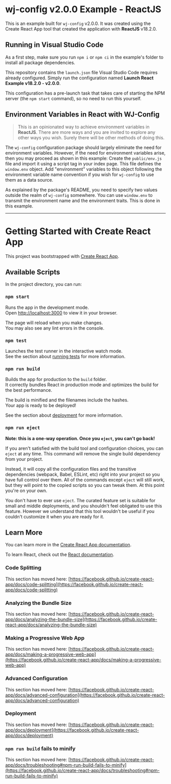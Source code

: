 # wj-config v2.0.0 Example - ReactJS

This is an example built for `wj-config` v2.0.0.  It was created using the Create React App tool that created the 
application with **ReactJS** v18.2.0.

## Running in Visual Studio Code

As a first step, make sure you run `npm i` or `npm ci` in the example's folder to install all package dependencies.

This repository contains the `launch.json` file Visual Studio Code requires already configured.  Simply run the 
configuration named **Launch React Example v18.2.0 - v2.0.0**.

This configuration has a pre-launch task that takes care of starting the NPM server (the `npm start` command), so no 
need to run this yourself.

## Environment Variables in React with WJ-Config

> This is an opinionated way to achieve environment variables in **ReactJS**.  There are more ways and you are invited 
> to explore any other ways you wish.  Surely there will be other methods of doing this.

The `wj-config` configuration package should largely eliminate the need for environment variables.  However, if the 
need for environment variables arise, then you may proceed as shown in this example:  Create the `public/env.js` file 
and import it using a script tag in your index page.  This file defines the `window.env` object.  Add "environment" 
variables to this object following the environment variable name convention if you wish for `wj-config` to use them as 
a data source.

As explained by the package's README, you need to specify two values outside the realm of `wj-config` somewhere.  You 
can use `window.env` to transmit the environment name and the environment traits.  This is done in this example.

__________________

# Getting Started with Create React App

This project was bootstrapped with [Create React App](https://github.com/facebook/create-react-app).

## Available Scripts

In the project directory, you can run:

### `npm start`

Runs the app in the development mode.\
Open [http://localhost:3000](http://localhost:3000) to view it in your browser.

The page will reload when you make changes.\
You may also see any lint errors in the console.

### `npm test`

Launches the test runner in the interactive watch mode.\
See the section about [running tests](https://facebook.github.io/create-react-app/docs/running-tests) for more information.

### `npm run build`

Builds the app for production to the `build` folder.\
It correctly bundles React in production mode and optimizes the build for the best performance.

The build is minified and the filenames include the hashes.\
Your app is ready to be deployed!

See the section about [deployment](https://facebook.github.io/create-react-app/docs/deployment) for more information.

### `npm run eject`

**Note: this is a one-way operation. Once you `eject`, you can't go back!**

If you aren't satisfied with the build tool and configuration choices, you can `eject` at any time. This command will remove the single build dependency from your project.

Instead, it will copy all the configuration files and the transitive dependencies (webpack, Babel, ESLint, etc) right into your project so you have full control over them. All of the commands except `eject` will still work, but they will point to the copied scripts so you can tweak them. At this point you're on your own.

You don't have to ever use `eject`. The curated feature set is suitable for small and middle deployments, and you shouldn't feel obligated to use this feature. However we understand that this tool wouldn't be useful if you couldn't customize it when you are ready for it.

## Learn More

You can learn more in the [Create React App documentation](https://facebook.github.io/create-react-app/docs/getting-started).

To learn React, check out the [React documentation](https://reactjs.org/).

### Code Splitting

This section has moved here: [https://facebook.github.io/create-react-app/docs/code-splitting](https://facebook.github.io/create-react-app/docs/code-splitting)

### Analyzing the Bundle Size

This section has moved here: [https://facebook.github.io/create-react-app/docs/analyzing-the-bundle-size](https://facebook.github.io/create-react-app/docs/analyzing-the-bundle-size)

### Making a Progressive Web App

This section has moved here: [https://facebook.github.io/create-react-app/docs/making-a-progressive-web-app](https://facebook.github.io/create-react-app/docs/making-a-progressive-web-app)

### Advanced Configuration

This section has moved here: [https://facebook.github.io/create-react-app/docs/advanced-configuration](https://facebook.github.io/create-react-app/docs/advanced-configuration)

### Deployment

This section has moved here: [https://facebook.github.io/create-react-app/docs/deployment](https://facebook.github.io/create-react-app/docs/deployment)

### `npm run build` fails to minify

This section has moved here: [https://facebook.github.io/create-react-app/docs/troubleshooting#npm-run-build-fails-to-minify](https://facebook.github.io/create-react-app/docs/troubleshooting#npm-run-build-fails-to-minify)
